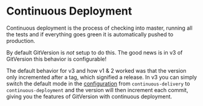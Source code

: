# Continuous Deployment
Continuous deployment is the process of checking into master, running all the tests and if everything goes green it is automatically pushed to production.

By default GitVersion is *not* setup to do this. The good news is in v3 of GitVersion this behavior is configurable!

The default behavior for v3 and how v1 & 2 worked was that the version only incremented after a tag, which signified a release. In v3 you can simply switch the default mode in the [configuration](/configuration.md) from `continuous-delivery` to `continuous-deployment` and the version will then increment each commit, giving you the features of GitVersion with continuous deployment.
